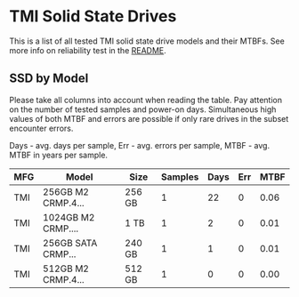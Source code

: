 TMI Solid State Drives
======================

This is a list of all tested TMI solid state drive models and their MTBFs. See
more info on reliability test in the [README](https://github.com/linuxhw/SMART).

SSD by Model
------------

Please take all columns into account when reading the table. Pay attention on the
number of tested samples and power-on days. Simultaneous high values of both MTBF
and errors are possible if only rare drives in the subset encounter errors.

Days - avg. days per sample,
Err  - avg. errors per sample,
MTBF - avg. MTBF in years per sample.

| MFG       | Model              | Size   | Samples | Days  | Err   | MTBF |
|-----------|--------------------|--------|---------|-------|-------|------|
| TMI       | 256GB M2 CRMP.4... | 256 GB | 1       | 22    | 0     | 0.06   |
| TMI       | 1024GB M2 CRMP.... | 1 TB   | 1       | 2     | 0     | 0.01   |
| TMI       | 256GB SATA CRMP... | 240 GB | 1       | 1     | 0     | 0.01   |
| TMI       | 512GB M2 CRMP.4... | 512 GB | 1       | 0     | 0     | 0.00   |
